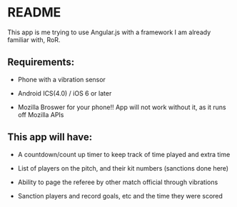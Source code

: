 # README

This app is me trying to use Angular.js with a framework I am already familiar with, RoR.

## Requirements:	

* Phone with a vibration sensor

* Android ICS(4.0) / iOS 6 or later

* Mozilla Broswer for your phone!! App will not work without it, as it runs off Mozilla APIs


## This app will have: 

* A countdown/count up timer to keep track of time played and extra time

* List of players on the pitch, and their kit numbers (sanctions done here)

* Ability to page the referee by other match official through vibrations

* Sanction players and record goals, etc and the time they were scored
